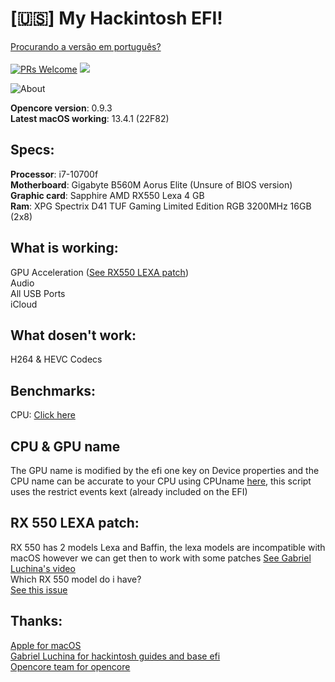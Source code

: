 # [🇺🇸] My Hackintosh EFI!
[Procurando a versão em português?](https://github.com/ina-lol/B560M-Elite-Hackintosh-EFI/blob/main/READMEPTBR.md)<br><br>
[![PRs Welcome](https://img.shields.io/badge/PRs-welcome-brightgreen.svg?style=flat-square)](https://makeapullrequest.com) ![](https://camo.githubusercontent.com/67eb7c8b1ed6c9019f25d5ac1331577db2b42f15303a452aa91e94fc4565019a/68747470733a2f2f696d672e736869656c64732e696f2f7374617469632f76312e7376673f6c6162656c3d436f6e747269627574696f6e73266d6573736167653d57656c636f6d6526636f6c6f723d303035396233267374796c653d666c61742d737175617265)

![About](https://raw.githubusercontent.com/ina-lol/B560M-Elite-Hackintosh-EFI/main/Assets/Screenshot%202023-06-23%20at%2014.04.21.png)

**Opencore version**: 0.9.3<br>
**Latest macOS working**: 13.4.1 (22F82)

## Specs:

**Processor**: i7-10700f<br>
**Motherboard**: Gigabyte B560M Aorus Elite (Unsure of BIOS version)<br>
**Graphic card**: Sapphire AMD RX550 Lexa 4 GB<br>
**Ram**: XPG Spectrix D41 TUF Gaming Limited Edition RGB 3200MHz 16GB (2x8)<br>

## What is working:

GPU Acceleration ([See RX550 LEXA patch](https://github.com/ina-lol/B560M-Elite-Hackintosh-EFI#rx-550-lexa-patch))<br>
Audio<br>
All USB Ports<br>
iCloud<br>

## What dosen't work:

H264 & HEVC Codecs<br>

## Benchmarks:

CPU: [Click here](https://browser.geekbench.com/v5/cpu/19326059)

## CPU & GPU name

The GPU name is modified by the efi one key on Device properties and the CPU name can be accurate to your CPU using CPUname [here](https://github.com/corpnewt/CPU-Name), this script uses the restrict events kext (already included on the EFI)

## RX 550 LEXA patch:

RX 550 has 2 models Lexa and Baffin, the lexa models are incompatible with macOS however we can get then to work with some patches
[See Gabriel Luchina's video](https://www.youtube.com/watch?v=mSnqjKFXbBg)<br>
Which RX 550 model do i have?<br> 
[See this issue](https://github.com/dortania/bugtracker/issues/129)

## Thanks:

[Apple for macOS](https://apple.com)<br>
[Gabriel Luchina for hackintosh guides and base efi](https://www.youtube.com/c/GabrielLuchina)<br>
[Opencore team for opencore](https://dortania.github.io/getting-started/)<br>
